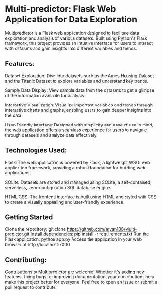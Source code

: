 # Multi-predictor: Flask Web Application for Data Exploration
Multipredictor is a Flask web application designed to facilitate data exploration and analysis of various datasets. Built using Python's Flask framework, this project provides an intuitive interface for users to interact with datasets and gain insights into different variables and trends.
## Features:
Dataset Exploration: Dive into datasets such as the Ames Housing Dataset and the Titanic Dataset to explore variables and understand key trends.

Sample Data Display: View sample data from the datasets to get a glimpse of the information available for analysis.

Interactive Visualization: Visualize important variables and trends through interactive charts and graphs, enabling users to gain deeper insights into the data.

User-Friendly Interface: Designed with simplicity and ease of use in mind, the web application offers a seamless experience for users to navigate through datasets and analyze data effectively.

## Technologies Used:
Flask: The web application is powered by Flask, a lightweight WSGI web application framework, providing a robust foundation for building web applications.

SQLite: Datasets are stored and managed using SQLite, a self-contained, serverless, zero-configuration SQL database engine.

HTML/CSS: The frontend interface is built using HTML and styled with CSS to create a visually appealing and user-friendly experience.

## Getting Started
Clone the repository: git clone https://github.com/aryan138/Multi-predictor.git
Install dependencies: pip install -r requirements.txt
Run the Flask application: python app.py
Access the application in your web browser at http://localhost:7000

## Contributing:
Contributions to Multipredictor are welcome! Whether it's adding new features, fixing bugs, or improving documentation, your contributions help make this project better for everyone. Feel free to open an issue or submit a pull request to contribute.
